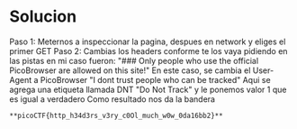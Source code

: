 # Solucion

Paso 1:
Meternos a inspeccionar la pagina, despues en network y eliges el primer GET
Paso 2:
Cambias los headers conforme te los vaya pidiendo en las pistas en mi caso fueron:
	"### Only people who use the official PicoBrowser are allowed on this site!"
		En este caso, se cambia el User-Agent a PicoBrowser
	"I dont trust people who can be tracked"
		Aqui se agrega una etiqueta llamada DNT "Do Not Track" y le ponemos valor 1 que es igual a verdadero
Como resultado nos da la bandera
```
**picoCTF{http_h34d3rs_v3ry_c0Ol_much_w0w_0da16bb2}**
```
